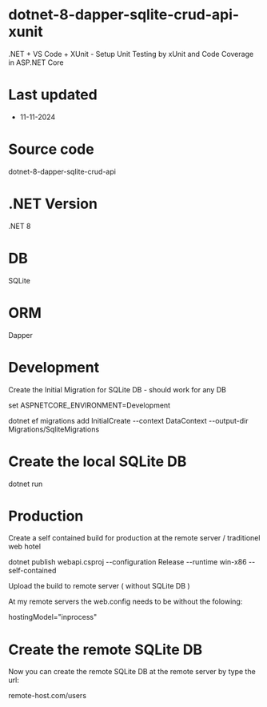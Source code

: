 # dotnet-8-dapper-sqlite-crud-api-xunit

.NET + VS Code + XUnit - Setup Unit Testing by xUnit and Code Coverage in ASP.NET Core

# Last updated

- 11-11-2024

# Source code
dotnet-8-dapper-sqlite-crud-api

# .NET Version
.NET 8

# DB
SQLite

# ORM
Dapper

# Development

Create the Initial Migration for SQLite DB - should work for any DB

set ASPNETCORE_ENVIRONMENT=Development

dotnet ef migrations add InitialCreate --context DataContext --output-dir Migrations/SqliteMigrations

# Create the local SQLite DB

dotnet run

# Production

Create a self contained build for production at the remote server / traditionel web hotel

dotnet publish webapi.csproj --configuration Release --runtime win-x86 --self-contained

Upload the build to remote server ( without SQLite DB )

At my remote servers the web.config needs to be without the folowing:

hostingModel="inprocess"

# Create the remote SQLite DB

Now you can create the remote SQLite DB at the remote server by type the url:

remote-host.com/users









